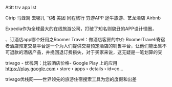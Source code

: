 Atitt trv app lst

Ctrip 马蜂窝 去哪儿 飞猪 美团
同程旅行
穷游APP
途牛旅游、艺龙酒店
Airbnb

Expedia作为全球最大的在线旅游公司，打破了知名则貌丑的APP设计怪圈，

、订酒店app哪个好用之Roomer Travel：做酒店客房的中介
RoomerTravel:寄宿者酒店预定交易平台是一个为人们提供交易预定酒店的销售平台，让他们能出售不可退款的酒店产品，并挽回退订费损失，对于买家来说，这无疑是一笔划算的交


trivago - 优栈网：比较酒店价格- Google Play 上的应用
https://play.google.com › store › apps › details › id=co...

trivago优栈网——世界领先的旅游住宿搜索工具为您的度假和出差


